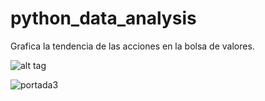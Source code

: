 # python_data_analysis
Grafica la tendencia de las acciones en la bolsa de valores.

![alt tag](https://cloud.githubusercontent.com/assets/6261900/11424869/acfa6c52-941e-11e5-80a7-96e39658d6a5.png)

![portada3](https://cloud.githubusercontent.com/assets/6261900/11424927/1b417db8-941f-11e5-9756-dcf7376ba4ba.png)
